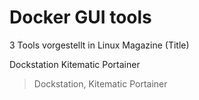 Docker GUI tools
================

3 Tools vorgestellt in Linux Magazine (Title)

Dockstation Kitematic Portainer

> Dockstation, 
> Kitematic
> Portainer

